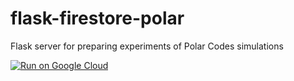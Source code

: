# flask-firestore-polar
Flask server for preparing experiments of Polar Codes simulations

[![Run on Google Cloud](https://storage.googleapis.com/cloudrun/button.svg)](https://console.cloud.google.com/cloudshell/editor?shellonly=true&cloudshell_image=gcr.io/cloudrun/button&cloudshell_git_repo=https://github.com/fr0mhell/flask-firestore-polar.git)

